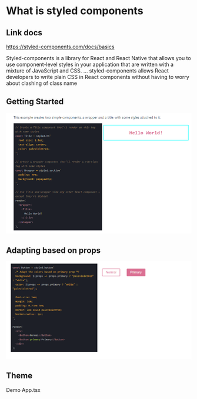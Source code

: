 # What is styled components

## Link docs

<https://styled-components.com/docs/basics>

Styled-components is a library for React and React Native that allows you to use component-level styles in your application that are written with a mixture of JavaScript and CSS. ... styled-components allows React developers to write plain CSS in React components without having to worry about clashing of class name

## Getting Started

![automated like clockwork](guilde-images/1.png)

## Adapting based on props

![automated like clockwork](guilde-images/2.png)

## Theme

Demo App.tsx
